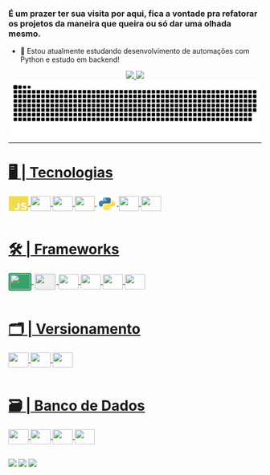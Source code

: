 ### É um prazer ter sua visita por aqui, fica a vontade pra refatorar os projetos da maneira que queira ou só dar uma olhada mesmo.

- 🌱 Estou atualmente estudando desenvolvimento de automações com Python e estudo em backend!


<div align="center">
  <a href="https://github.com/iamjonesss">
  <img height="180em" src="https://github-readme-stats.vercel.app/api?username=iamjonesss&show_icons=true&theme=dark&include_all_commits=true&count_private=true"/>
  <img height="180em" src="https://github-readme-stats.vercel.app/api/top-langs/?username=iamjonesss&layout=compact&langs_count=7&theme=dark"/>
  

</div>

<picture align="center">
  <source media="(prefers-color-scheme: dark)" srcset="https://raw.githubusercontent.com/mari4souza/mari4souza/output/github-contribution-grid-snake-dark.svg">
  <source media="(prefers-color-scheme: light)" srcset="https://raw.githubusercontent.com/mari4souza/mari4souza/output/github-contribution-grid-snake-dark.svg">
  <img align="center" alt="github contribution grid snake animation" src="https://raw.githubusercontent.com/mari4souza/mari4souza/output/github-contribution-grid-snake.svg">
</picture>

<hr>

<div>
  <h1>🖥️ | Tecnologias</h1>
  <img align="center" height="30" width="40" src="https://raw.githubusercontent.com/devicons/devicon/master/icons/javascript/javascript-plain.svg">
  <img align="center" height="30" width="40" src="https://cdn.jsdelivr.net/gh/devicons/devicon@latest/icons/typescript/typescript-original.svg" />
  <img align="center" height="30" width="40" src="https://cdn.jsdelivr.net/gh/devicons/devicon@latest/icons/sass/sass-original.svg" />
  <img align="center" height="30" width="40" src="https://cdn.jsdelivr.net/gh/devicons/devicon@latest/icons/postman/postman-original.svg" />
  <img align="center" height="30" width="40" src="https://raw.githubusercontent.com/devicons/devicon/master/icons/python/python-original.svg">
  <img align="center" height ="30" width="40" src="https://cdn.jsdelivr.net/gh/devicons/devicon@latest/icons/java/java-original.svg">
  <img align="center" height ="30" width="40" src="https://cdn.jsdelivr.net/gh/devicons/devicon@latest/icons/nodejs/nodejs-original.svg" />

    
</div>

<div style="display: inline_block"><br>
<h1>🛠️ | Frameworks</h1>
<img align="center" height="30" width="40" src="https://cdn.jsdelivr.net/gh/devicons/devicon@latest/icons/django/django-plain.svg" style="background-color: #37A16A; padding: 3px; border-radius: 4px;"/>
<img align="center" height="30" width="40" src="https://cdn.jsdelivr.net/gh/devicons/devicon@latest/icons/flask/flask-original.svg" style="background-color: #f0f0f0; padding: 3px; border-radius: 4px;"/>
<img align="center" height="30" width="40" src="https://cdn.jsdelivr.net/gh/devicons/devicon@latest/icons/spring/spring-original.svg" />
<img align="center" height="30" width="40" src="https://cdn.jsdelivr.net/gh/devicons/devicon@latest/icons/react/react-original.svg" />
<img align="center" height="30" width="40" src="https://cdn.jsdelivr.net/gh/devicons/devicon@latest/icons/tailwindcss/tailwindcss-original.svg" />
<img align="center" height="30" width="40" src="https://cdn.jsdelivr.net/gh/devicons/devicon@latest/icons/bootstrap/bootstrap-original.svg" />


</div>

<div style="display: inline_block"><br>
  <h1>🗂️ | Versionamento</h1>
  <img align="center" height ="30" width="40" src="https://cdn.jsdelivr.net/gh/devicons/devicon/icons/git/git-original.svg" />
  <img align="center" height ="30" width="40" src="https://cdn.jsdelivr.net/gh/devicons/devicon@latest/icons/github/github-original.svg" />
  <img align="center" height ="30" width="40" src="https://cdn.jsdelivr.net/gh/devicons/devicon@latest/icons/gitlab/gitlab-original.svg" />
</div>

<div style="display: inline_block"><br>
  <h1>🗃️ | Banco de Dados</h1>

  <img align="center" height ="30" width="40" src="https://cdn.jsdelivr.net/gh/devicons/devicon@latest/icons/mysql/mysql-original.svg" />
  <img align="center" height ="30" width="40" src="https://cdn.jsdelivr.net/gh/devicons/devicon@latest/icons/microsoftsqlserver/microsoftsqlserver-original.svg" />
  <img align="center" height ="30" width="40" src="https://cdn.jsdelivr.net/gh/devicons/devicon@latest/icons/sqlite/sqlite-original.svg" />
  <img align="center" height ="30" width="40" src="https://cdn.jsdelivr.net/gh/devicons/devicon@latest/icons/postgresql/postgresql-original.svg" />



</div>

  ## 
  
  <div>
  <a href="https://instagram.com/rafaballerini" target="_blank"><img src="https://img.shields.io/badge/-Instagram-%23E4405F?style=for-the-badge&logo=instagram&logoColor=white" target="_blank"></a>
  <a href = "mailto:joaovitorsouzasilva191@gmail.com"><img src="https://img.shields.io/badge/-Gmail-%23333?style=for-the-badge&logo=gmail&logoColor=white" target="_blank"></a>
  <a href="https://www.linkedin.com/in/joão-souza-1385b4231/">
  <img src="https://img.shields.io/badge/LinkedIn-0077B5?style=for-the-badge&logo=linkedin&logoColor=white" >
  </a>
  </div>
